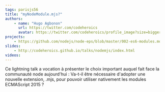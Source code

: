 ```yaml
---
tags: parisjs56
title: "myNodeModule.mjs?"
authors:
    - name: "Hugo Agbonon"
      url: https://twitter.com/codeheroics
      avatar: https://twitter.com/codeheroics/profile_image?size=bigger
projects:
    - https://github.com/nodejs/node-eps/blob/master/002-es6-modules.md
slides:
    - http://codeheroics.github.io/talks/nodemjs/index.html
videos:
---
```

Ce lightning talk a vocation à présenter le choix important auquel fait face la communauté node aujourd'hui : Va-t-il être nécessaire d'adopter une nouvelle extension, .mjs, pour pouvoir utiliser nativement les modules ECMAScript 2015 ?
